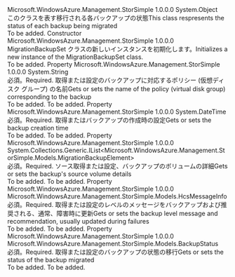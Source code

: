 <Type Name="MigrationBackupSet" FullName="Microsoft.WindowsAzure.Management.StorSimple.Models.MigrationBackupSet">
  <TypeSignature Language="C#" Value="public class MigrationBackupSet" />
  <TypeSignature Language="ILAsm" Value=".class public auto ansi beforefieldinit MigrationBackupSet extends System.Object" />
  <TypeSignature Language="DocId" Value="T:Microsoft.WindowsAzure.Management.StorSimple.Models.MigrationBackupSet" />
  <TypeSignature Language="VB.NET" Value="Public Class MigrationBackupSet" />
  <TypeSignature Language="F#" Value="type MigrationBackupSet = class" />
  <AssemblyInfo>
    <AssemblyName>Microsoft.WindowsAzure.Management.StorSimple</AssemblyName>
    <AssemblyVersion>1.0.0.0</AssemblyVersion>
  </AssemblyInfo>
  <Base>
    <BaseTypeName>System.Object</BaseTypeName>
  </Base>
  <Interfaces />
  <Docs>
    <summary>
            <span data-ttu-id="9c149-101">このクラスを表す移行される各バックアップの状態</span><span class="sxs-lookup"><span data-stu-id="9c149-101">This class respresents the status of each backup being migrated</span></span>
            </summary>
    <remarks>To be added.</remarks>
  </Docs>
  <Members>
    <Member MemberName=".ctor">
      <MemberSignature Language="C#" Value="public MigrationBackupSet ();" />
      <MemberSignature Language="ILAsm" Value=".method public hidebysig specialname rtspecialname instance void .ctor() cil managed" />
      <MemberSignature Language="DocId" Value="M:Microsoft.WindowsAzure.Management.StorSimple.Models.MigrationBackupSet.#ctor" />
      <MemberSignature Language="VB.NET" Value="Public Sub New ()" />
      <MemberType>Constructor</MemberType>
      <AssemblyInfo>
        <AssemblyName>Microsoft.WindowsAzure.Management.StorSimple</AssemblyName>
        <AssemblyVersion>1.0.0.0</AssemblyVersion>
      </AssemblyInfo>
      <Parameters />
      <Docs>
        <summary>
            <span data-ttu-id="9c149-102">MigrationBackupSet クラスの新しいインスタンスを初期化します。</span><span class="sxs-lookup"><span data-stu-id="9c149-102">Initializes a new instance of the MigrationBackupSet class.</span></span>
            </summary>
        <remarks>To be added.</remarks>
      </Docs>
    </Member>
    <Member MemberName="BackupPolicyName">
      <MemberSignature Language="C#" Value="public string BackupPolicyName { get; set; }" />
      <MemberSignature Language="ILAsm" Value=".property instance string BackupPolicyName" />
      <MemberSignature Language="DocId" Value="P:Microsoft.WindowsAzure.Management.StorSimple.Models.MigrationBackupSet.BackupPolicyName" />
      <MemberSignature Language="VB.NET" Value="Public Property BackupPolicyName As String" />
      <MemberSignature Language="F#" Value="member this.BackupPolicyName : string with get, set" Usage="Microsoft.WindowsAzure.Management.StorSimple.Models.MigrationBackupSet.BackupPolicyName" />
      <MemberType>Property</MemberType>
      <AssemblyInfo>
        <AssemblyName>Microsoft.WindowsAzure.Management.StorSimple</AssemblyName>
        <AssemblyVersion>1.0.0.0</AssemblyVersion>
      </AssemblyInfo>
      <ReturnValue>
        <ReturnType>System.String</ReturnType>
      </ReturnValue>
      <Docs>
        <summary>
            <span data-ttu-id="9c149-103">必須。</span><span class="sxs-lookup"><span data-stu-id="9c149-103">Required.</span></span> <span data-ttu-id="9c149-104">取得または設定のバックアップに対応するポリシー (仮想ディスク グループ) の名前</span><span class="sxs-lookup"><span data-stu-id="9c149-104">Gets or sets the name of the policy (virtual disk group) corresponding to the backup</span></span>
            </summary>
        <value>To be added.</value>
        <remarks>To be added.</remarks>
      </Docs>
    </Member>
    <Member MemberName="CreationTime">
      <MemberSignature Language="C#" Value="public DateTime CreationTime { get; set; }" />
      <MemberSignature Language="ILAsm" Value=".property instance valuetype System.DateTime CreationTime" />
      <MemberSignature Language="DocId" Value="P:Microsoft.WindowsAzure.Management.StorSimple.Models.MigrationBackupSet.CreationTime" />
      <MemberSignature Language="VB.NET" Value="Public Property CreationTime As DateTime" />
      <MemberSignature Language="F#" Value="member this.CreationTime : DateTime with get, set" Usage="Microsoft.WindowsAzure.Management.StorSimple.Models.MigrationBackupSet.CreationTime" />
      <MemberType>Property</MemberType>
      <AssemblyInfo>
        <AssemblyName>Microsoft.WindowsAzure.Management.StorSimple</AssemblyName>
        <AssemblyVersion>1.0.0.0</AssemblyVersion>
      </AssemblyInfo>
      <ReturnValue>
        <ReturnType>System.DateTime</ReturnType>
      </ReturnValue>
      <Docs>
        <summary>
            <span data-ttu-id="9c149-105">必須。</span><span class="sxs-lookup"><span data-stu-id="9c149-105">Required.</span></span> <span data-ttu-id="9c149-106">取得またはバックアップの作成時の設定</span><span class="sxs-lookup"><span data-stu-id="9c149-106">Gets or sets the backup creation time</span></span>
            </summary>
        <value>To be added.</value>
        <remarks>To be added.</remarks>
      </Docs>
    </Member>
    <Member MemberName="Elements">
      <MemberSignature Language="C#" Value="public System.Collections.Generic.IList&lt;Microsoft.WindowsAzure.Management.StorSimple.Models.MigrationBackupElement&gt; Elements { get; set; }" />
      <MemberSignature Language="ILAsm" Value=".property instance class System.Collections.Generic.IList`1&lt;class Microsoft.WindowsAzure.Management.StorSimple.Models.MigrationBackupElement&gt; Elements" />
      <MemberSignature Language="DocId" Value="P:Microsoft.WindowsAzure.Management.StorSimple.Models.MigrationBackupSet.Elements" />
      <MemberSignature Language="VB.NET" Value="Public Property Elements As IList(Of MigrationBackupElement)" />
      <MemberSignature Language="F#" Value="member this.Elements : System.Collections.Generic.IList&lt;Microsoft.WindowsAzure.Management.StorSimple.Models.MigrationBackupElement&gt; with get, set" Usage="Microsoft.WindowsAzure.Management.StorSimple.Models.MigrationBackupSet.Elements" />
      <MemberType>Property</MemberType>
      <AssemblyInfo>
        <AssemblyName>Microsoft.WindowsAzure.Management.StorSimple</AssemblyName>
        <AssemblyVersion>1.0.0.0</AssemblyVersion>
      </AssemblyInfo>
      <ReturnValue>
        <ReturnType>System.Collections.Generic.IList&lt;Microsoft.WindowsAzure.Management.StorSimple.Models.MigrationBackupElement&gt;</ReturnType>
      </ReturnValue>
      <Docs>
        <summary>
            <span data-ttu-id="9c149-107">必須。</span><span class="sxs-lookup"><span data-stu-id="9c149-107">Required.</span></span> <span data-ttu-id="9c149-108">ソース取得または設定、バックアップのボリュームの詳細</span><span class="sxs-lookup"><span data-stu-id="9c149-108">Gets or sets the backup's source volume details</span></span>
            </summary>
        <value>To be added.</value>
        <remarks>To be added.</remarks>
      </Docs>
    </Member>
    <Member MemberName="Message">
      <MemberSignature Language="C#" Value="public Microsoft.WindowsAzure.Management.StorSimple.Models.HcsMessageInfo Message { get; set; }" />
      <MemberSignature Language="ILAsm" Value=".property instance class Microsoft.WindowsAzure.Management.StorSimple.Models.HcsMessageInfo Message" />
      <MemberSignature Language="DocId" Value="P:Microsoft.WindowsAzure.Management.StorSimple.Models.MigrationBackupSet.Message" />
      <MemberSignature Language="VB.NET" Value="Public Property Message As HcsMessageInfo" />
      <MemberSignature Language="F#" Value="member this.Message : Microsoft.WindowsAzure.Management.StorSimple.Models.HcsMessageInfo with get, set" Usage="Microsoft.WindowsAzure.Management.StorSimple.Models.MigrationBackupSet.Message" />
      <MemberType>Property</MemberType>
      <AssemblyInfo>
        <AssemblyName>Microsoft.WindowsAzure.Management.StorSimple</AssemblyName>
        <AssemblyVersion>1.0.0.0</AssemblyVersion>
      </AssemblyInfo>
      <ReturnValue>
        <ReturnType>Microsoft.WindowsAzure.Management.StorSimple.Models.HcsMessageInfo</ReturnType>
      </ReturnValue>
      <Docs>
        <summary>
            <span data-ttu-id="9c149-109">必須。</span><span class="sxs-lookup"><span data-stu-id="9c149-109">Required.</span></span> <span data-ttu-id="9c149-110">取得または設定のレベルのメッセージをバックアップおよび推奨される、通常、障害時に更新</span><span class="sxs-lookup"><span data-stu-id="9c149-110">Gets or sets the backup level message and recommendation, usually updated during failures</span></span>
            </summary>
        <value>To be added.</value>
        <remarks>To be added.</remarks>
      </Docs>
    </Member>
    <Member MemberName="Status">
      <MemberSignature Language="C#" Value="public Microsoft.WindowsAzure.Management.StorSimple.Models.BackupStatus Status { get; set; }" />
      <MemberSignature Language="ILAsm" Value=".property instance valuetype Microsoft.WindowsAzure.Management.StorSimple.Models.BackupStatus Status" />
      <MemberSignature Language="DocId" Value="P:Microsoft.WindowsAzure.Management.StorSimple.Models.MigrationBackupSet.Status" />
      <MemberSignature Language="VB.NET" Value="Public Property Status As BackupStatus" />
      <MemberSignature Language="F#" Value="member this.Status : Microsoft.WindowsAzure.Management.StorSimple.Models.BackupStatus with get, set" Usage="Microsoft.WindowsAzure.Management.StorSimple.Models.MigrationBackupSet.Status" />
      <MemberType>Property</MemberType>
      <AssemblyInfo>
        <AssemblyName>Microsoft.WindowsAzure.Management.StorSimple</AssemblyName>
        <AssemblyVersion>1.0.0.0</AssemblyVersion>
      </AssemblyInfo>
      <ReturnValue>
        <ReturnType>Microsoft.WindowsAzure.Management.StorSimple.Models.BackupStatus</ReturnType>
      </ReturnValue>
      <Docs>
        <summary>
            <span data-ttu-id="9c149-111">必須。</span><span class="sxs-lookup"><span data-stu-id="9c149-111">Required.</span></span> <span data-ttu-id="9c149-112">取得または設定のバックアップの状態の移行</span><span class="sxs-lookup"><span data-stu-id="9c149-112">Gets or sets the status of the backup migrated</span></span>
            </summary>
        <value>To be added.</value>
        <remarks>To be added.</remarks>
      </Docs>
    </Member>
  </Members>
</Type>